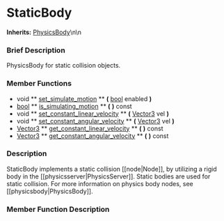 #  StaticBody  
**Inherits:** [PhysicsBody](class_physicsbody)\\n\\n
###  Brief Description  
PhysicsBody for static collision objects.

###  Member Functions 
  * void  ** [set_simulate_motion](#set_simulate_motion) **  **(** [bool](class_bool) enabled  **)**
  * [bool](class_bool)  ** [is_simulating_motion](#is_simulating_motion) **  **(** **)** const
  * void  ** [set_constant_linear_velocity](#set_constant_linear_velocity) **  **(** [Vector3](class_vector3) vel  **)**
  * void  ** [set_constant_angular_velocity](#set_constant_angular_velocity) **  **(** [Vector3](class_vector3) vel  **)**
  * [Vector3](class_vector3)  ** [get_constant_linear_velocity](#get_constant_linear_velocity) **  **(** **)** const
  * [Vector3](class_vector3)  ** [get_constant_angular_velocity](#get_constant_angular_velocity) **  **(** **)** const

###  Description  
StaticBody implements a static collision [[node|Node]], by utilizing a rigid body in the [[physicsserver|PhysicsServer]]. Static bodies are used for static collision. For more information on physics body nodes, see [[physicsbody|PhysicsBody]].

###  Member Function Description  
